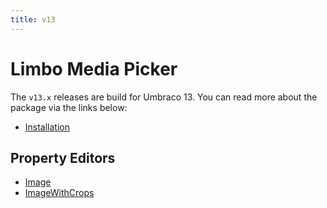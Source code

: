 ```yaml
---
title: v13
---
```


# Limbo Media Picker

The `v13.x` releases are build for Umbraco 13. You can read more about the package via the links below:

- [Installation](./installation.md)

## Property Editors

- [Image](./image/)
- [ImageWithCrops](./imagewithcrops/)
